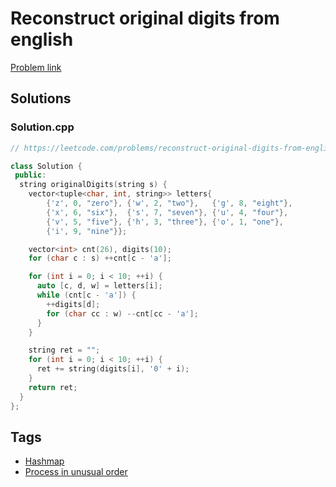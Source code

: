 # Reconstruct original digits from english

[Problem link](https://leetcode.com/problems/reconstruct-original-digits-from-english)

## Solutions


### Solution.cpp
```cpp
// https://leetcode.com/problems/reconstruct-original-digits-from-english

class Solution {
 public:
  string originalDigits(string s) {
    vector<tuple<char, int, string>> letters{
        {'z', 0, "zero"}, {'w', 2, "two"},   {'g', 8, "eight"},
        {'x', 6, "six"},  {'s', 7, "seven"}, {'u', 4, "four"},
        {'v', 5, "five"}, {'h', 3, "three"}, {'o', 1, "one"},
        {'i', 9, "nine"}};

    vector<int> cnt(26), digits(10);
    for (char c : s) ++cnt[c - 'a'];

    for (int i = 0; i < 10; ++i) {
      auto [c, d, w] = letters[i];
      while (cnt[c - 'a']) {
        ++digits[d];
        for (char cc : w) --cnt[cc - 'a'];
      }
    }

    string ret = "";
    for (int i = 0; i < 10; ++i) {
      ret += string(digits[i], '0' + i);
    }
    return ret;
  }
};
```
## Tags

* [Hashmap](/Collections/hashmap.md#hashmap)
* [Process in unusual order](/Collections/process-in-unusual-order.md#process-in-unusual-order)
